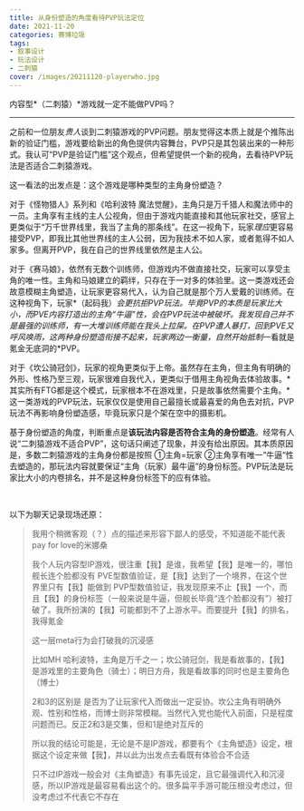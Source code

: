 ```yaml
---
title: 从身份塑造的角度看待PVP玩法定位
date: 2021-11-20
categories: 赛博垃圾
tags: 
- 叙事设计
- 玩法设计
- 二刺猿
cover: /images/20211120-playerwho.jpg
---
```


内容型*（二刺猿）*游戏就一定不能做PVP吗？

<!--more-->

---

之前和一位朋友*贵人*谈到二刺猿游戏的PVP问题。朋友觉得这本质上就是个推陈出新的验证门槛，游戏要给新出的角色提供内容舞台，PVP只是其包装出来的一种形式。我认可“PVP是验证门槛”这个观点，但希望提供一个新的视角，去看待PVP玩法是否适合二刺猿游戏。

这一看法的出发点是：这个游戏是哪种类型的主角身份塑造？

对于《怪物猎人》系列和《哈利波特 魔法觉醒》，主角只是万千猎人和魔法师中的一员。主角享有主线的主人公视角，但由于游戏内能直接和其他玩家社交，感官上更类似于“万千世界线里，我当了主角的那条线”。在这一视角下，玩家*理应*更容易接受PVP，即我比其他世界线的主人公弱，因为我技术不如人家，或者氪得不如人家多。但离开PVP，我在自己的世界线里依然是主人公。

对于《赛马娘》，依然有无数个训练师，但游戏内不做直接社交，玩家可以享受主角的唯一性。主角和马娘建立的羁绊，只存在于一对多的体验里。这一类游戏还会故意模糊主角塑造，让玩家更容易代入，认为自己就是那个万人爱戴的训练师。在这种视角下，玩家*（起码我）*会更抗拒PVP玩法。毕竟PVP的本质是玩家比大小，而PVE内容打造出的主角“牛逼”性，会在PVP玩法中被破坏。我发现自己并不是最强的训练师，有一大堆训练师能在我头上拉屎。在PVP遭人暴打，回到PVE又呼风唤雨，这两种身份塑造衔接不起来，玩家两边一衡量，自然开始抵制*一看就是氪金无底洞的*PVP。

对于《坎公骑冠剑》，玩家的视角更类似于上帝。虽然存在主角，但主角有明确的外形、性格乃至三观，玩家很难自我代入，更类似于借用主角视角去体验故事。*其实所有FTG都是这个模式，玩家根本不在游戏里，只是故事依然需要个主角。*这一类游戏的PVP玩法，玩家仅仅是使用自己最擅长或最喜爱的角色去对抗，PVP玩法不再影响身份塑造感，毕竟玩家只是个架在空中的摄影机。

基于身份塑造的角度，判断重点是**该玩法内容是否符合主角的身份塑造**。经常有人说“二刺猿游戏不适合PVP”，这句话只阐述了现象，并没有给出原因。其本质原因是，多数二刺猿游戏的主角身份都是按照 ①主角=玩家 ②主角享有唯一”牛逼“性 去塑造的，那玩法内容就要保证“主角（玩家）最牛逼”的身份标签。PVP玩法是玩家比大小的内卷排名，并不是这种身份标签下的应有体验。

<br/>

以下为聊天记录现场还原：

>我用个稍微客观（？）点的描述来形容下鄙人的感受，不知道能不能代表pay for love的米娜桑
>
>我个人玩内容型IP游戏，很注重【我】是谁，我希望【我】是唯一的，哪怕舰长连个脸都没有
>PVE型数值验证，是【我】达到了一个境界，在这个世界里只有【我】能做到
>PVP型数值验证，我发现原来不止【我】一个，而且【我】的身份标签（一般来说是牛逼，但舰长毕竟“连个脸都没有”）被打破了。我所扮演的【我】可能都到不了上游水平。而要提升【我】的排名，我得氪金
>
>这一层meta行为会打破我的沉浸感
>
>
>
>比如MH 哈利波特，主角是万千之一；坎公骑冠剑，我是看故事的，【我】是游戏里的主要角色（骑士）；明日方舟，我是看故事的同时也是主要角色（博士）
>
>2和3的区别是 是否为了让玩家代入而做出一定妥协。坎公主角有明确外观、性别和性格，而博士则非常模糊。当然代入党也能代入前面，只是程度问题而已。反正2和3是交集，但和1是绝对互斥的
>
>
>
>所以我的结论可能是，无论是不是IP游戏，都要有个《主角塑造》设定，根据这个设定来做【我】，并以此为出发点去看既有体验合不合适
>
>只不过IP游戏一般会对《主角塑造》有事先设定，且它最强调代入和沉浸感，所以IP游戏是最容易看出这个的。很多扁平手游可能压根没考虑过，但没考虑过不代表它不存在



<br/>
